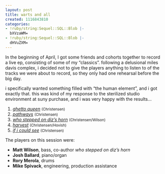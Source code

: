 ```yaml
---
layout: post
title: warts and all
created: 1116843810
categories:
- !ruby/string:Sequel::SQL::Blob |-
  bXVzaWM=
- !ruby/string:Sequel::SQL::Blob |-
  dHVuZXM=
---
```

<p>In the beginning of April, I got some friends and cohorts together to record a live ep, consisting of some of my &#8220;classics&#8221;. following a delusional miles davis complex, i decided not to give the players anything to listen to of the tracks we were about to record, so they only had one rehearsal before the big day.</p>

<p>i specifically wanted something filled with &#8220;the human element&#8221;, and i got exactly that. this was kind of my response to the sterilized studio environment at suny purchase, and i was very happy with the results&#8230;</p>

<ol>
<li><a href="http://music.bubblehouse.org.s3-website-us-east-1.amazonaws.com/music/pcb/ep/01_ghetto_queen.mp3"><i>ghetto queen</i></a> <small>(Christensen)</small></li>
<li><a href="http://music.bubblehouse.org.s3-website-us-east-1.amazonaws.com/music/pcb/ep/02_pathways.mp3"><i>pathways</i></a> <small>(Christensen)</small></li>
<li><a href="http://music.bubblehouse.org.s3-website-us-east-1.amazonaws.com/music/pcb/ep/03_who_stepped_on_dizs_horn.mp3"><i>who stepped on diz&#8217;s horn</i></a> <small>(Christensen/Wilson)</small></li>
<li><a href="http://music.bubblehouse.org.s3-website-us-east-1.amazonaws.com/music/pcb/ep/04_harvest.mp3"><i>harvest</i></a> <small>(Christensen/Hovish)</small></li>
<li><a href="http://music.bubblehouse.org.s3-website-us-east-1.amazonaws.com/music/pcb/ep/05_if_i_could_see.mp3"><i>if i could see</i></a> <small>(Christensen)</small></li>
</ol>

<p>The players on this session were:</p>

<ul>
<li> <b>Matt Wilson</b>, bass, co-author <i>who stepped on diz&#8217;s horn</i></li>
<li> <b>Josh Ballard</b>, piano/organ</li>
<li> <b>Rory Merola</b>, drums</li>
<li> <b>Mike Spivack</b>, engineering, production assistance</li>
</ul>
